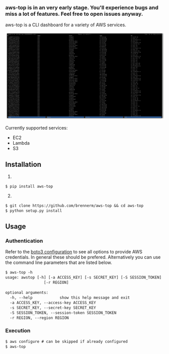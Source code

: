 ### aws-top is in an very early stage. You'll experience bugs and miss a lot of features. Feel free to open issues anyway.

aws-top is a CLI dashboard for a variety of AWS services.

![EC2 view](img/ec2.png)

Currently supported services:
- EC2
- Lambda
- S3

## Installation
1.
```commandline
$ pip install aws-top
```
2.
```commandline
$ git clone https://github.com/brennerm/aws-top && cd aws-top
$ python setup.py install
```

## Usage
### Authentication
Refer to the [boto3 configuration](https://boto3.readthedocs.io/en/latest/guide/configuration.html#credentials) to see all options to provide AWS credentials.
In general these should be prefered. Alternatively you can use the command line parameters that are listed below.
```commandline
$ aws-top -h
usage: awstop [-h] [-a ACCESS_KEY] [-s SECRET_KEY] [-S SESSION_TOKEN]
                 [-r REGION]

optional arguments:
  -h, --help            show this help message and exit
  -a ACCESS_KEY, --access-key ACCESS_KEY
  -s SECRET_KEY, --secret-key SECRET_KEY
  -S SESSION_TOKEN, --session-token SESSION_TOKEN
  -r REGION, --region REGION
```
### Execution
```commandline
$ aws configure # can be skipped if already configured
$ aws-top
```
